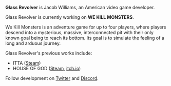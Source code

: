 **Glass Revolver** is Jacob Williams, an American video game developer.

Glass Revolver is currently working on **WE KILL MONSTERS**.

We Kill Monsters is an adventure game for up to four players, where players descend into a mysterious, massive, interconnected pit with their only known goal being to reach its bottom. Its goal is to simulate the feeling of a long and arduous journey.

Glass Revolver's previous works include:

* ITTA ([Steam](https://store.steampowered.com/app/775580/ITTA/))
* HOUSE OF GOD ([Steam](https://store.steampowered.com/app/1457980/HOUSE_OF_GOD/), [itch.io](https://glass-revolver.itch.io/house-of-god))

Follow development on [Twitter](https://twitter.com/Glass__Revolver) and [Discord](https://discord.gg/N5MyCGzzJ6).
